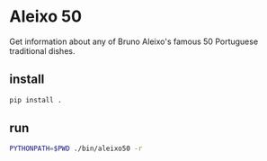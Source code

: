 # Aleixo 50

Get information about any of Bruno Aleixo's famous 50 Portuguese
traditional dishes.

## install

```sh
pip install .
```

## run

```sh
PYTHONPATH=$PWD ./bin/aleixo50 -r
```
